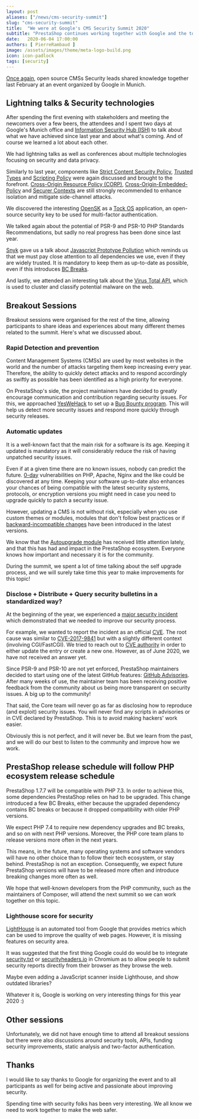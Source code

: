 ```yaml
---
layout: post
aliases: ["/news/cms-security-summit"]
slug: "cms-security-summit"
title:  "We were at Google's CMS Security Summit 2020"
subtitle: "PrestaShop continues working together with Google and the top CMS vendors for a safer web."
date:   2020-06-04 17:00:00
authors: [ PierreRambaud ]
image: /assets/images/theme/meta-logo-build.png
icon: icon-padlock
tags: [security]
---
```


[Once again](https://build.prestashop.com/news/we-were-at-the-cms-security-summit-with-google/), open source CMSs Security leads shared knowledge together last February at an event organized by Google in Munich.


## Lightning talks & Security technologies

After spending the first evening with stakeholders and meeting the newcomers over a few beers, the attendees and I spent two days at Google's Munich office and [Information Security Hub (ISH)](https://www.ish-muc.com/) to talk about what we have achieved since last year and about what's coming.
And of course we learned a lot about each other.

We had lightning talks as well as conferences about multiple technologies focusing on security and data privacy.

Similarly to last year, components like [Strict Content Security Policy](https://bit.ly/strict-csp), [Trusted Types](https://bit.ly/tt-spec) and [Scripting Policy](https://bit.ly/scripting-policy) were again discussed and brought to the forefront. 
[Cross-Origin Resource Policy (CORP)](https://fetch.spec.whatwg.org/#cross-origin-resource-policy-header), [Cross-Origin-Embedded-Policy](https://bit.ly/coep-spec) and [Securer Contexts](https://bit.ly/securer-contexts) are still strongly recommended to enhance isolation and mitigate side-channel attacks.

We discovered the interesting [OpenSK](https://github.com/google/OpenSK) as a [Tock OS](https://www.tockos.org/) application, an open-source security key to be used for multi-factor authentication.

We talked again about the potential of PSR-9 and PSR-10 PHP Standards Recommendations, but sadly no real progress has been done since last year.

[Snyk](https://snyk.io) gave us a talk about [Javascript Prototype Pollution](https://snyk.io/vuln/SNYK-JS-LODASH-450202) which reminds us that we must pay close attention to all dependencies we use, even if they are widely trusted.
It is mandatory to keep them as up-to-date as possible, even if this introduces [BC Breaks](https://devdocs.prestashop.com/1.7/contribute/contribution-guidelines/#bc-breaks).

And lastly, we attended an interesting talk about the [Virus Total API](https://developers.virustotal.com/reference), which is used to cluster and classify potential malware on the web.


## Breakout Sessions

Breakout sessions were organised for the rest of the time, allowing participants to share ideas and experiences about many different themes related to the summit. Here's what we discussed about.

### Rapid Detection and prevention

Content Management Systems (CMSs) are used by most websites in the world and the number of attacks targeting them keep increasing every year.
Therefore, the ability to quickly detect attacks and to respond accordingly as swiftly as possible has been identified as a high priority for everyone.

On PrestaShop's side, the project maintainers have decided to greatly encourage communication and contribution regarding security issues. For this, we approached [YesWeHack](https://yeswehack.com/) to set up a [Bug Bounty program](https://en.wikipedia.org/wiki/Bug_bounty_program).
This will help us detect more security issues and respond more quickly through security releases.

### Automatic updates

It is a well-known fact that the main risk for a software is its age. Keeping it updated is mandatory as it will considerably reduce the risk of having unpatched security issues.

Even if at a given time there are no known issues, nobody can predict the future. [0-day](https://en.wikipedia.org/wiki/Zero-day_(computing)) vulnerabilities on PHP, Apache, Nginx and the like could be discovered at any time. Keeping your software up-to-date also enhances your chances of being compatible with the latest security systems, protocols, or encryption versions you might need in case you need to upgrade quickly to patch a security issue.

However, updating a CMS is not without risk, especially when you use custom themes or modules, modules that don't follow best practices or if [backward-incompatible changes](https://devdocs.prestashop.com/1.7/contribute/contribution-guidelines/#bc-breaks) have been introduced in the latest versions.

We know that the [Autoupgrade module](https://github.com/PrestaShop/autoupgrade) has received little attention lately, and that this has had and impact in the PrestaShop ecosystem.
Everyone knows how important and necessary it is for the community.

During the summit, we spent a lot of time talking about the self upgrade process, and we will surely take time this year to make improvements for this topic!

### Disclose + Distribute + Query security bulletins in a standardized way?

At the beginning of the year, we experienced a [major security incident](https://build.prestashop.com/news/phpunit-security-issue-post-analysis/) which demonstrated that we needed to improve our security process.

For example, we wanted to report the incident as an official [CVE](https://en.wikipedia.org/wiki/Common_Vulnerabilities_and_Exposures). The root cause was similar to [CVE-2017-9841](https://cve.mitre.org/cgi-bin/cvename.cgi?name=CVE-2017-9841) but with a slightly different context (involving CGI/FastCGI). We tried to reach out to [CVE authority](https://cve.mitre.org/) in order to either update the entry or create a new one. However, as of June 2020, we have not received an answer yet.

Since PSR-9 and PSR-10 are not yet enforced, PrestaShop maintainers decided to start using one of the latest GitHub features: [GitHub Advisories](https://help.github.com/en/github/managing-security-vulnerabilities/about-github-security-advisories). After many weeks of use, the maintainer team has been receiving positive feedback from the community about us being more transparent on security issues. A big up to the community!

That said, the Core team will never go as far as disclosing how to reproduce (and exploit) security issues. You will never find any scripts in advisories or in CVE declared by PrestaShop. This is to avoid making hackers' work easier.

Obviously this is not perfect, and it will never be. But we learn from the past, and we will do our best to listen to the community and improve how we work.

## PrestaShop release schedule will follow PHP ecosystem release schedule

PrestaShop 1.7.7 will be compatible with PHP 7.3. In order to achieve this, some dependencies PrestaShop relies on had to be upgraded. This change introduced a few BC Breaks, either because the upgraded dependency contains BC breaks or because it dropped compatibility with older PHP versions.

We expect PHP 7.4 to require new dependency upgrades and BC breaks, and so on with next PHP versions.
Moreover, the PHP core team plans to release versions more often in the next years.

This means, in the future, many operating systems and software vendors will have no other choice than to follow their tech ecosystem, or stay behind. PrestaShop is not an exception. Consequently, we expect future PrestaShop versions will have to be released more often and introduce breaking changes more often as well.

We hope that well-known developers from the PHP community, such as the maintainers of Composer, will attend the next summit so we can work together on this topic.

### Lighthouse score for security

[LightHouse](https://developers.google.com/web/tools/lighthouse) is an automated tool from Google that provides metrics which can be used to improve the quality of web pages. However, it is missing features on security area.

It was suggested that the first thing Google could do would be to integrate [security.txt](https://securitytxt.org/) or [securityheaders.io](https://securityheaders.io) in Chromium as to allow people to submit security reports directly from their browser as they browse the web.

Maybe even adding a JavaScript scanner inside Lighthouse, and show outdated libraries?

Whatever it is, Google is working on very interesting things for this year 2020 :)

## Other sessions

Unfortunately, we did not have enough time to attend all breakout sessions but there were also discussions around security tools, APIs, funding security improvements, static analysis and two-factor authentication.

## Thanks 

I would like to say thanks to Google for organizing the event and to all participants as well for being active and passionate about improving security.

Spending time with security folks has been very interesting. We all know we need to work together to make the web safer.
